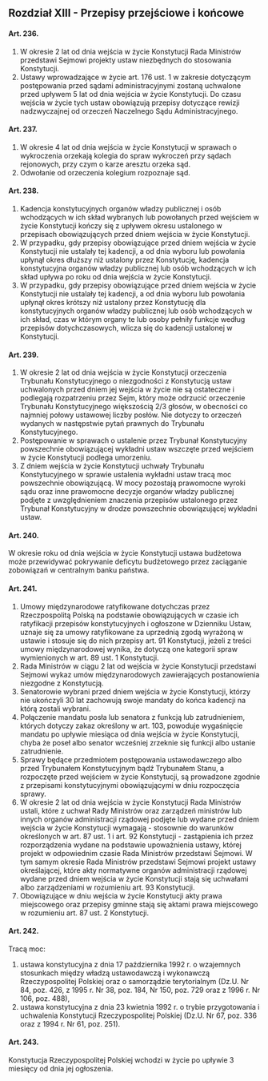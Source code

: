 ## Rozdział XIII - Przepisy przejściowe i końcowe

#### Art. 236.
1. W okresie 2 lat od dnia wejścia w życie Konstytucji Rada Ministrów przedstawi Sejmowi projekty ustaw niezbędnych do stosowania Konstytucji.
2. Ustawy wprowadzające w życie art. 176 ust. 1 w zakresie dotyczącym postępowania przed sądami administracyjnymi zostaną uchwalone przed upływem 5 lat od dnia wejścia w życie Konstytucji. Do czasu wejścia w życie tych ustaw obowiązują przepisy dotyczące rewizji nadzwyczajnej od orzeczeń Naczelnego Sądu Administracyjnego.

#### Art. 237.
1. W okresie 4 lat od dnia wejścia w życie Konstytucji w sprawach o wykroczenia orzekają kolegia do spraw wykroczeń przy sądach rejonowych, przy czym o karze aresztu orzeka sąd.
2. Odwołanie od orzeczenia kolegium rozpoznaje sąd.

#### Art. 238.
1. Kadencja konstytucyjnych organów władzy publicznej i osób wchodzących w ich skład wybranych lub powołanych przed wejściem w życie Konstytucji kończy się z upływem okresu ustalonego w przepisach obowiązujących przed dniem wejścia w życie Konstytucji.
2. W przypadku, gdy przepisy obowiązujące przed dniem wejścia w życie Konstytucji nie ustalały tej kadencji, a od dnia wyboru lub powołania upłynął okres dłuższy niż ustalony przez Konstytucję, kadencja konstytucyjna organów władzy publicznej lub osób wchodzących w ich skład upływa po roku od dnia wejścia w życie Konstytucji.
3. W przypadku, gdy przepisy obowiązujące przed dniem wejścia w życie Konstytucji nie ustalały tej kadencji, a od dnia wyboru lub powołania upłynął okres krótszy niż ustalony przez Konstytucję dla konstytucyjnych organów władzy publicznej lub osób wchodzących w ich skład, czas w którym organy te lub osoby pełniły funkcje według przepisów dotychczasowych, wlicza się do kadencji ustalonej w Konstytucji.

#### Art. 239.
1. W okresie 2 lat od dnia wejścia w życie Konstytucji orzeczenia Trybunału Konstytucyjnego o niezgodności z Konstytucją ustaw uchwalonych przed dniem jej wejścia w życie nie są ostateczne i podlegają rozpatrzeniu przez Sejm, który może odrzucić orzeczenie Trybunału Konstytucyjnego większością 2/3 głosów, w obecności co najmniej połowy ustawowej liczby posłów. Nie dotyczy to orzeczeń wydanych w następstwie pytań prawnych do Trybunału Konstytucyjnego.
2. Postępowanie w sprawach o ustalenie przez Trybunał Konstytucyjny powszechnie obowiązującej wykładni ustaw wszczęte przed wejściem w życie Konstytucji podlega umorzeniu.
3. Z dniem wejścia w życie Konstytucji uchwały Trybunału Konstytucyjnego w sprawie ustalenia wykładni ustaw tracą moc powszechnie obowiązującą. W mocy pozostają prawomocne wyroki sądu oraz inne prawomocne decyzje organów władzy publicznej podjęte z uwzględnieniem znaczenia przepisów ustalonego przez Trybunał Konstytucyjny w drodze powszechnie obowiązującej wykładni ustaw.

#### Art. 240.
W okresie roku od dnia wejścia w życie Konstytucji ustawa budżetowa może przewidywać pokrywanie deficytu budżetowego przez zaciąganie zobowiązań w centralnym banku państwa.

#### Art. 241.
1. Umowy międzynarodowe ratyfikowane dotychczas przez Rzeczpospolitą Polską na podstawie obowiązujących w czasie ich ratyfikacji przepisów konstytucyjnych i ogłoszone w Dzienniku Ustaw, uznaje się za umowy ratyfikowane za uprzednią zgodą wyrażoną w ustawie i stosuje się do nich przepisy art. 91 Konstytucji, jeżeli z treści umowy międzynarodowej wynika, że dotyczą one kategorii spraw wymienionych w art. 89 ust. 1 Konstytucji.
2. Rada Ministrów w ciągu 2 lat od wejścia w życie Konstytucji przedstawi Sejmowi wykaz umów międzynarodowych zawierających postanowienia niezgodne z Konstytucją.
3. Senatorowie wybrani przed dniem wejścia w życie Konstytucji, którzy nie ukończyli 30 lat zachowują swoje mandaty do końca kadencji na którą zostali wybrani.
4. Połączenie mandatu posła lub senatora z funkcją lub zatrudnieniem, których dotyczy zakaz określony w art. 103, powoduje wygaśnięcie mandatu po upływie miesiąca od dnia wejścia w życie Konstytucji, chyba że poseł albo senator wcześniej zrzeknie się funkcji albo ustanie zatrudnienie.
5. Sprawy będące przedmiotem postępowania ustawodawczego albo przed Trybunałem Konstytucyjnym bądź Trybunałem Stanu, a rozpoczęte przed wejściem w życie Konstytucji, są prowadzone zgodnie z przepisami konstytucyjnymi obowiązującymi w dniu rozpoczęcia sprawy.
6. W okresie 2 lat od dnia wejścia w życie Konstytucji Rada Ministrów ustali, które z uchwał Rady Ministrów oraz zarządzeń ministrów lub innych organów administracji rządowej podjęte lub wydane przed dniem wejścia w życie Konstytucji wymagają - stosownie do warunków określonych w art. 87 ust. 1 i art. 92 Konstytucji - zastąpienia ich przez rozporządzenia wydane na podstawie upoważnienia ustawy, której projekt w odpowiednim czasie Rada Ministrów przedstawi Sejmowi. W tym samym okresie Rada Ministrów przedstawi Sejmowi projekt ustawy określającej, które akty normatywne organów administracji rządowej wydane przed dniem wejścia w życie Konstytucji stają się uchwałami albo zarządzeniami w rozumieniu art. 93 Konstytucji.
7. Obowiązujące w dniu wejścia w życie Konstytucji akty prawa miejscowego oraz przepisy gminne stają się aktami prawa miejscowego w rozumieniu art. 87 ust. 2 Konstytucji.

#### Art. 242.
Tracą moc:
1) ustawa konstytucyjna z dnia 17 października 1992 r. o wzajemnych stosunkach między władzą ustawodawczą i wykonawczą Rzeczypospolitej Polskiej oraz o samorządzie terytorialnym (Dz.U. Nr 84, poz. 426, z 1995 r. Nr 38, poz. 184, Nr 150, poz. 729 oraz z 1996 r. Nr 106, poz. 488),
2) ustawa konstytucyjna z dnia 23 kwietnia 1992 r. o trybie przygotowania i uchwalenia Konstytucji Rzeczypospolitej Polskiej (Dz.U. Nr 67, poz. 336 oraz z 1994 r. Nr 61, poz. 251).

#### Art. 243.
Konstytucja Rzeczypospolitej Polskiej wchodzi w życie po upływie 3 miesięcy od dnia jej ogłoszenia.

